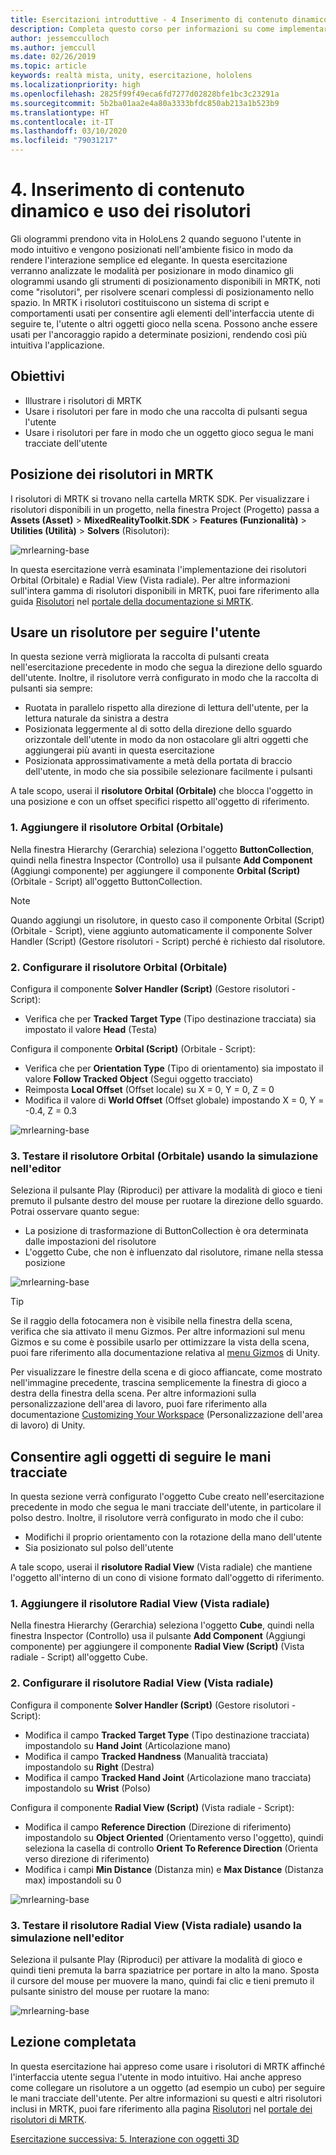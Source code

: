 ```yaml
---
title: Esercitazioni introduttive - 4 Inserimento di contenuto dinamico e uso dei risolutori
description: Completa questo corso per informazioni su come implementare il riconoscimento volto di Azure in un'applicazione di realtà mista.
author: jessemcculloch
ms.author: jemccull
ms.date: 02/26/2019
ms.topic: article
keywords: realtà mista, unity, esercitazione, hololens
ms.localizationpriority: high
ms.openlocfilehash: 2825f99f49eca6fd7277d02828bfe1bc3c23291a
ms.sourcegitcommit: 5b2ba01aa2e4a80a3333bfdc850ab213a1b523b9
ms.translationtype: HT
ms.contentlocale: it-IT
ms.lasthandoff: 03/10/2020
ms.locfileid: "79031217"
---
```

# <a name="4-placing-dynamic-content-and-using-solvers"></a>4. Inserimento di contenuto dinamico e uso dei risolutori
<!-- Consider renaming to 'Placing dynamic content using Solvers' -->

Gli ologrammi prendono vita in HoloLens 2 quando seguono l'utente in modo intuitivo e vengono posizionati nell'ambiente fisico in modo da rendere l'interazione semplice ed elegante. In questa esercitazione verranno analizzate le modalità per posizionare in modo dinamico gli ologrammi usando gli strumenti di posizionamento disponibili in MRTK, noti come "risolutori", per risolvere scenari complessi di posizionamento nello spazio. In MRTK i risolutori costituiscono un sistema di script e comportamenti usati per consentire agli elementi dell'interfaccia utente di seguire te, l'utente o altri oggetti gioco nella scena. Possono anche essere usati per l'ancoraggio rapido a determinate posizioni, rendendo così più intuitiva l'applicazione.

## <a name="objectives"></a>Obiettivi

* Illustrare i risolutori di MRTK
* Usare i risolutori per fare in modo che una raccolta di pulsanti segua l'utente
* Usare i risolutori per fare in modo che un oggetto gioco segua le mani tracciate dell'utente

## <a name="location-of-solvers-in-the-mrtk"></a>Posizione dei risolutori in MRTK

 I risolutori di MRTK si trovano nella cartella MRTK SDK. Per visualizzare i risolutori disponibili in un progetto, nella finestra Project (Progetto) passa a **Assets (Asset)**  > **MixedRealityToolkit.SDK** > **Features (Funzionalità)**  > **Utilities (Utilità)**  > **Solvers** (Risolutori):

![mrlearning-base](images/mrlearning-base/tutorial3-section1-step1-1.png)

In questa esercitazione verrà esaminata l'implementazione dei risolutori Orbital (Orbitale) e Radial View (Vista radiale). Per altre informazioni sull'intera gamma di risolutori disponibili in MRTK, puoi fare riferimento alla guida [Risolutori](https://microsoft.github.io/MixedRealityToolkit-Unity/Documentation/README_Solver.html) nel [portale della documentazione si MRTK](https://microsoft.github.io/MixedRealityToolkit-Unity/README.html).

## <a name="use-a-solver-to-follow-the-user"></a>Usare un risolutore per seguire l'utente
<!-- Consider renaming to 'Use a Solver to have an object follow the user' -->

In questa sezione verrà migliorata la raccolta di pulsanti creata nell'esercitazione precedente in modo che segua la direzione dello sguardo dell'utente. Inoltre, il risolutore verrà configurato in modo che la raccolta di pulsanti sia sempre:

* Ruotata in parallelo rispetto alla direzione di lettura dell'utente, per la lettura naturale da sinistra a destra
* Posizionata leggermente al di sotto della direzione dello sguardo orizzontale dell'utente in modo da non ostacolare gli altri oggetti che aggiungerai più avanti in questa esercitazione
* Posizionata approssimativamente a metà della portata di braccio dell'utente, in modo che sia possibile selezionare facilmente i pulsanti

A tale scopo, userai il **risolutore Orbital (Orbitale)** che blocca l'oggetto in una posizione e con un offset specifici rispetto all'oggetto di riferimento.

### <a name="1-add-the-orbital-solver"></a>1. Aggiungere il risolutore Orbital (Orbitale)

Nella finestra Hierarchy (Gerarchia) seleziona l'oggetto **ButtonCollection**, quindi nella finestra Inspector (Controllo) usa il pulsante **Add Component** (Aggiungi componente) per aggiungere il componente **Orbital (Script)** (Orbitale - Script) all'oggetto ButtonCollection.

> [!NOTE]
> Quando aggiungi un risolutore, in questo caso il componente Orbital (Script) (Orbitale - Script), viene aggiunto automaticamente il componente Solver Handler (Script) (Gestore risolutori - Script) perché è richiesto dal risolutore.

### <a name="2-configure-the-orbital-solver"></a>2. Configurare il risolutore Orbital (Orbitale)

Configura il componente **Solver Handler (Script)** (Gestore risolutori - Script):

* Verifica che per **Tracked Target Type** (Tipo destinazione tracciata) sia impostato il valore **Head** (Testa)

Configura il componente **Orbital (Script)** (Orbitale - Script):

* Verifica che per **Orientation Type** (Tipo di orientamento) sia impostato il valore **Follow Tracked Object** (Segui oggetto tracciato)
* Reimposta **Local Offset** (Offset locale) su X = 0, Y = 0, Z = 0
* Modifica il valore di **World Offset** (Offset globale) impostando X = 0, Y = -0.4, Z = 0.3

![mrlearning-base](images/mrlearning-base/tutorial3-section2-step2-1.png)

### <a name="3-test-the-orbital-solver-using-the-in-editor-simulation"></a>3. Testare il risolutore Orbital (Orbitale) usando la simulazione nell'editor

Seleziona il pulsante Play (Riproduci) per attivare la modalità di gioco e tieni premuto il pulsante destro del mouse per ruotare la direzione dello sguardo. Potrai osservare quanto segue:

* La posizione di trasformazione di ButtonCollection è ora determinata dalle impostazioni del risolutore
* L'oggetto Cube, che non è influenzato dal risolutore, rimane nella stessa posizione

![mrlearning-base](images/mrlearning-base/tutorial3-section2-step3-1.png)

> [!TIP]
> Se il raggio della fotocamera non è visibile nella finestra della scena, verifica che sia attivato il menu Gizmos. Per altre informazioni sul menu Gizmos e su come è possibile usarlo per ottimizzare la vista della scena, puoi fare riferimento alla documentazione relativa al <a href="https://docs.unity3d.com/Manual/GizmosMenu.html" target="_blank">menu Gizmos</a> di Unity.
>
> Per visualizzare le finestre della scena e di gioco affiancate, come mostrato nell'immagine precedente, trascina semplicemente la finestra di gioco a destra della finestra della scena. Per altre informazioni sulla personalizzazione dell'area di lavoro, puoi fare riferimento alla documentazione <a href="https://docs.unity3d.com/Manual/CustomizingYourWorkspace.html" target="_blank">Customizing Your Workspace</a> (Personalizzazione dell'area di lavoro) di Unity.

## <a name="enabling-objects-to-follow-tracked-hands"></a>Consentire agli oggetti di seguire le mani tracciate

In questa sezione verrà configurato l'oggetto Cube creato nell'esercitazione precedente in modo che segua le mani tracciate dell'utente, in particolare il polso destro. Inoltre, il risolutore verrà configurato in modo che il cubo:

* Modifichi il proprio orientamento con la rotazione della mano dell'utente
* Sia posizionato sul polso dell'utente

A tale scopo, userai il **risolutore Radial View** (Vista radiale) che mantiene l'oggetto all'interno di un cono di visione formato dall'oggetto di riferimento.

### <a name="1-add-the-radial-view-solver"></a>1. Aggiungere il risolutore Radial View (Vista radiale)

Nella finestra Hierarchy (Gerarchia) seleziona l'oggetto **Cube**, quindi nella finestra Inspector (Controllo) usa il pulsante **Add Component** (Aggiungi componente) per aggiungere il componente **Radial View (Script)** (Vista radiale - Script) all'oggetto Cube.

### <a name="2-configure-the-radial-view-solver"></a>2. Configurare il risolutore Radial View (Vista radiale)

Configura il componente **Solver Handler (Script)** (Gestore risolutori - Script):

* Modifica il campo **Tracked Target Type** (Tipo destinazione tracciata) impostandolo su **Hand Joint** (Articolazione mano)
* Modifica il campo **Tracked Handness** (Manualità tracciata) impostandolo su **Right** (Destra)
* Modifica il campo **Tracked Hand Joint** (Articolazione mano tracciata) impostandolo su **Wrist** (Polso)

Configura il componente **Radial View (Script)** (Vista radiale - Script):

* Modifica il campo **Reference Direction** (Direzione di riferimento) impostandolo su **Object Oriented** (Orientamento verso l'oggetto), quindi seleziona la casella di controllo **Orient To Reference Direction** (Orienta verso direzione di riferimento)
* Modifica i campi **Min Distance** (Distanza min) e **Max Distance** (Distanza max) impostandoli su 0

![mrlearning-base](images/mrlearning-base/tutorial3-section3-step2-1.png)

### <a name="3-test-the-radial-view-solver-using-the-in-editor-simulation"></a>3. Testare il risolutore Radial View (Vista radiale) usando la simulazione nell'editor

Seleziona il pulsante Play (Riproduci) per attivare la modalità di gioco e quindi tieni premuta la barra spaziatrice per portare in alto la mano. Sposta il cursore del mouse per muovere la mano, quindi fai clic e tieni premuto il pulsante sinistro del mouse per ruotare la mano:

![mrlearning-base](images/mrlearning-base/tutorial3-section3-step3-1.png)

## <a name="congratulations"></a>Lezione completata

In questa esercitazione hai appreso come usare i risolutori di MRTK affinché l'interfaccia utente segua l'utente in modo intuitivo. Hai anche appreso come collegare un risolutore a un oggetto (ad esempio un cubo) per seguire le mani tracciate dell'utente. Per altre informazioni su questi e altri risolutori inclusi in MRTK, puoi fare riferimento alla pagina [Risolutori](https://microsoft.github.io/MixedRealityToolkit-Unity/Documentation/README_Solver.html) nel [portale dei risolutori di MRTK](https://microsoft.github.io/MixedRealityToolkit-Unity/README.html).

[Esercitazione successiva: 5. Interazione con oggetti 3D](mrlearning-base-ch4.md)
